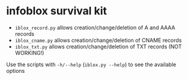 # infoblox survival kit

- `iblox_record.py` allows creation/change/deletion of A and AAAA records 
- `iblox_cname.py` allows creation/change/deletion of CNAME records
- `iblox_txt.py` allows creation/change/deletion of TXT records (NOT WORKING!)

Use the scripts with `-h/--help` (`iblox.py --help`) to see the available options
